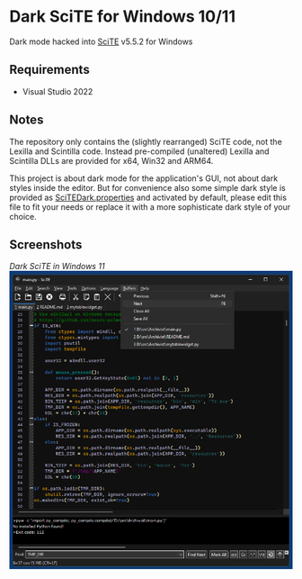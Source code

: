 # Dark SciTE for Windows 10/11

Dark mode hacked into [SciTE](https://www.scintilla.org/SciTE.html) v5.5.2 for Windows

## Requirements

* Visual Studio 2022

## Notes

The repository only contains the (slightly rearranged) SciTE code, not the Lexilla and Scintilla code.
Instead pre-compiled (unaltered) Lexilla and Scintilla DLLs are provided for x64, Win32  and ARM64.

This project is about dark mode for the application's GUI, not about dark styles inside the editor. But for convenience also some simple dark style is provided as [SciTEDark.properties](properties/SciTEDark.properties) and activated by default, please edit this file to fit your needs or replace it with a more sophisticate dark style of your choice.

## Screenshots

*Dark SciTE in Windows 11*  
![Dark SciTE in Windows 11](screenshots/dark-scite-win11.png)
